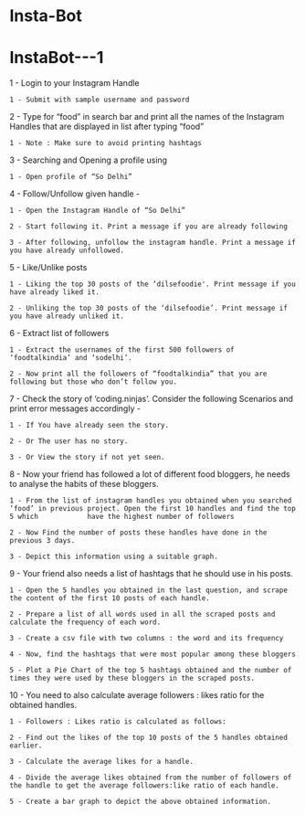 # Insta-Bot
# InstaBot---1


1 - Login to your Instagram Handle

    1 - Submit with sample username and password
    
    
2 - Type for “food” in search bar and print all the names of the Instagram Handles that are displayed in list after typing “food”

    1 - Note : Make sure to avoid printing hashtags
    
    
3 - Searching and Opening a profile using 

    1 - Open profile of “So Delhi” 
    
    
4 - Follow/Unfollow given handle - 

    1 - Open the Instagram Handle of “So Delhi”
    
    2 - Start following it. Print a message if you are already following
    
    3 - After following, unfollow the instagram handle. Print a message if you have already unfollowed.
    
    
5 - Like/Unlike posts

    1 - Liking the top 30 posts of the ‘dilsefoodie'. Print message if you have already liked it.

    2 - Unliking the top 30 posts of the ‘dilsefoodie’. Print message if you have already unliked it.


6 - Extract list of followers

    1 - Extract the usernames of the first 500 followers of ‘foodtalkindia’ and ‘sodelhi’.

    2 - Now print all the followers of “foodtalkindia” that you are following but those who don’t follow you.
    

7 - Check the story of ‘coding.ninjas’. Consider the following Scenarios and print error messages accordingly -

    1 - If You have already seen the story.
    
    2 - Or The user has no story.
    
    3 - Or View the story if not yet seen.



8 - 
Now your friend has followed a lot of different food bloggers, he needs to analyse the habits of these bloggers.


    1 - From the list of instagram handles you obtained when you searched ‘food’ in previous project. Open the first 10 handles and find the top 5 which            have the highest number of followers
    
    2 - Now Find the number of posts these handles have done in the previous 3 days.
    
    3 - Depict this information using a suitable graph.
    
    
9 - Your friend also needs a list of hashtags that he should use in his posts.


    1 - Open the 5 handles you obtained in the last question, and scrape the content of the first 10 posts of each handle.
    
    2 - Prepare a list of all words used in all the scraped posts and calculate the frequency of each word.
    
    3 - Create a csv file with two columns : the word and its frequency
    
    4 - Now, find the hashtags that were most popular among these bloggers
    
    5 - Plot a Pie Chart of the top 5 hashtags obtained and the number of times they were used by these bloggers in the scraped posts.
    
    
10 - You need to also calculate average followers : likes ratio for the obtained handles.

    1 - Followers : Likes ratio is calculated as follows:
    
    2 - Find out the likes of the top 10 posts of the 5 handles obtained earlier.
    
    3 - Calculate the average likes for a handle.
    
    4 - Divide the average likes obtained from the number of followers of the handle to get the average followers:like ratio of each handle.
    
    5 - Create a bar graph to depict the above obtained information.
